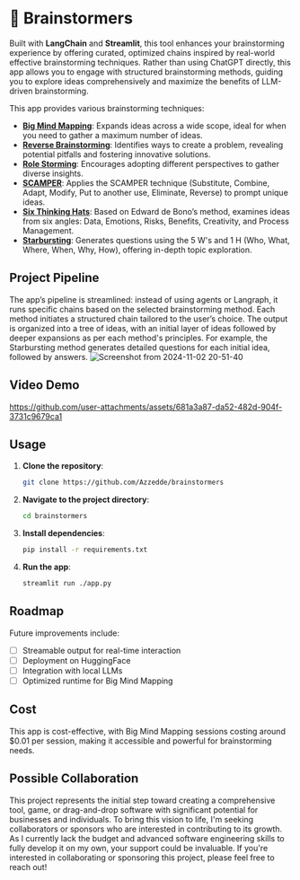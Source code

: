 # 🧠 Brainstormers

Built with **LangChain** and **Streamlit**, this tool enhances your brainstorming experience by offering curated, optimized chains inspired by real-world effective brainstorming techniques. Rather than using ChatGPT directly, this app allows you to engage with structured brainstorming methods, guiding you to explore ideas comprehensively and maximize the benefits of LLM-driven brainstorming.

This app provides various brainstorming techniques:
- **[Big Mind Mapping](https://arxiv.org/abs/2310.19275)**: Expands ideas across a wide scope, ideal for when you need to gather a maximum number of ideas.
- **[Reverse Brainstorming](https://info.orchidea.dev/innovation-blog/guide-to-ai-powered-brainstorming-sessions)**: Identifies ways to create a problem, revealing potential pitfalls and fostering innovative solutions.
- **[Role Storming](https://www.psychologytoday.com/us/blog/the-digital-self/202403/how-ai-can-transform-brainstorming)**: Encourages adopting different perspectives to gather diverse insights.
- **[SCAMPER](https://www.interaction-design.org/literature/article/learn-how-to-use-the-best-ideation-methods-scamper)**: Applies the SCAMPER technique (Substitute, Combine, Adapt, Modify, Put to another use, Eliminate, Reverse) to prompt unique ideas.
- **[Six Thinking Hats](https://www.groupmap.com/portfolio/six-thinking-hats)**: Based on Edward de Bono’s method, examines ideas from six angles: Data, Emotions, Risks, Benefits, Creativity, and Process Management.
- **[Starbursting](https://lucidspark.com/blog/how-to-use-starbursting-for-brainstorming)**: Generates questions using the 5 W's and 1 H (Who, What, Where, When, Why, How), offering in-depth topic exploration.

## Project Pipeline
The app’s pipeline is streamlined: instead of using agents or Langraph, it runs specific chains based on the selected brainstorming method. Each method initiates a structured chain tailored to the user’s choice. The output is organized into a tree of ideas, with an initial layer of ideas followed by deeper expansions as per each method's principles. For example, the Starbursting method generates detailed questions for each initial idea, followed by answers.
![Screenshot from 2024-11-02 20-51-40](https://github.com/user-attachments/assets/a703a222-2e5d-41ea-a7f9-be9a94add57a)

## Video Demo


https://github.com/user-attachments/assets/681a3a87-da52-482d-904f-3731c9679ca1


## Usage

1. **Clone the repository**:
   ```bash
   git clone https://github.com/Azzedde/brainstormers
   ```
2. **Navigate to the project directory**:
   ```bash
   cd brainstormers
   ```
3. **Install dependencies**:
   ```bash
   pip install -r requirements.txt
   ```
4. **Run the app**:
   ```bash
   streamlit run ./app.py
   ```

## Roadmap
Future improvements include:
- [ ] Streamable output for real-time interaction
- [ ] Deployment on HuggingFace
- [ ] Integration with local LLMs
- [ ] Optimized runtime for Big Mind Mapping

## Cost
This app is cost-effective, with Big Mind Mapping sessions costing around $0.01 per session, making it accessible and powerful for brainstorming needs.

## Possible Collaboration

This project represents the initial step toward creating a comprehensive tool, game, or drag-and-drop software with significant potential for businesses and individuals. To bring this vision to life, I'm seeking collaborators or sponsors who are interested in contributing to its growth. As I currently lack the budget and advanced software engineering skills to fully develop it on my own, your support could be invaluable. If you're interested in collaborating or sponsoring this project, please feel free to reach out!
